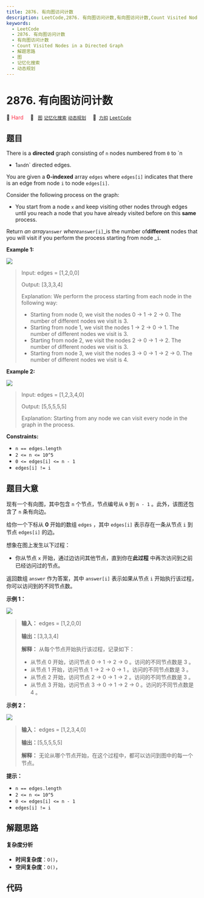 ```yaml
---
title: 2876. 有向图访问计数
description: LeetCode,2876. 有向图访问计数,有向图访问计数,Count Visited Nodes in a Directed Graph,解题思路,图,记忆化搜索,动态规划
keywords:
  - LeetCode
  - 2876. 有向图访问计数
  - 有向图访问计数
  - Count Visited Nodes in a Directed Graph
  - 解题思路
  - 图
  - 记忆化搜索
  - 动态规划
---
```


# 2876. 有向图访问计数

🔴 <font color=#ff334b>Hard</font>&emsp; 🔖&ensp; [`图`](/tag/graph.md) [`记忆化搜索`](/tag/memoization.md) [`动态规划`](/tag/dynamic-programming.md)&emsp; 🔗&ensp;[`力扣`](https://leetcode.cn/problems/count-visited-nodes-in-a-directed-graph) [`LeetCode`](https://leetcode.com/problems/count-visited-nodes-in-a-directed-graph)

## 题目

There is a **directed** graph consisting of `n` nodes numbered from `0` to `n
- 1` and `n` directed edges.

You are given a **0-indexed** array `edges` where `edges[i]` indicates that
there is an edge from node `i` to node `edges[i]`.

Consider the following process on the graph:

  * You start from a node `x` and keep visiting other nodes through edges until you reach a node that you have already visited before on this **same** process.

Return _an array_`answer` _where_`answer[i]`_is the number of**different**
nodes that you will visit if you perform the process starting from node _`i`.



**Example 1:**

![](https://assets.leetcode.com/uploads/2023/08/31/graaphdrawio-1.png)

> Input: edges = [1,2,0,0]
> 
> Output: [3,3,3,4]
> 
> Explanation: We perform the process starting from each node in the following way:
> - Starting from node 0, we visit the nodes 0 -> 1 -> 2 -> 0. The number of different nodes we visit is 3.
> - Starting from node 1, we visit the nodes 1 -> 2 -> 0 -> 1. The number of different nodes we visit is 3.
> - Starting from node 2, we visit the nodes 2 -> 0 -> 1 -> 2. The number of different nodes we visit is 3.
> - Starting from node 3, we visit the nodes 3 -> 0 -> 1 -> 2 -> 0. The number of different nodes we visit is 4.

**Example 2:**

![](https://assets.leetcode.com/uploads/2023/08/31/graaph2drawio.png)

> Input: edges = [1,2,3,4,0]
> 
> Output: [5,5,5,5,5]
> 
> Explanation: Starting from any node we can visit every node in the graph in the process.

**Constraints:**

  * `n == edges.length`
  * `2 <= n <= 10^5`
  * `0 <= edges[i] <= n - 1`
  * `edges[i] != i`


## 题目大意

现有一个有向图，其中包含 `n` 个节点，节点编号从 `0` 到 `n - 1` 。此外，该图还包含了 `n` 条有向边。

给你一个下标从 **0** 开始的数组 `edges` ，其中 `edges[i]` 表示存在一条从节点 `i` 到节点 `edges[i]` 的边。

想象在图上发生以下过程：

  * 你从节点 `x` 开始，通过边访问其他节点，直到你在**此过程** 中再次访问到之前已经访问过的节点。

返回数组 `answer` 作为答案，其中 `answer[i]` 表示如果从节点 `i` 开始执行该过程，你可以访问到的不同节点数。



**示例 1：**

![](https://assets.leetcode.com/uploads/2023/08/31/graaphdrawio-1.png)

> 
> 
> 
> 
> 
> **输入：** edges = [1,2,0,0]
> 
> **输出：**[3,3,3,4]
> 
> **解释：** 从每个节点开始执行该过程，记录如下：
> - 从节点 0 开始，访问节点 0 -> 1 -> 2 -> 0 。访问的不同节点数是 3 。
> - 从节点 1 开始，访问节点 1 -> 2 -> 0 -> 1 。访问的不同节点数是 3 。
> - 从节点 2 开始，访问节点 2 -> 0 -> 1 -> 2 。访问的不同节点数是 3 。
> - 从节点 3 开始，访问节点 3 -> 0 -> 1 -> 2 -> 0 。访问的不同节点数是 4 。
> 
> 

**示例 2：**

![](https://assets.leetcode.com/uploads/2023/08/31/graaph2drawio.png)

> 
> 
> 
> 
> 
> **输入：** edges = [1,2,3,4,0]
> 
> **输出：**[5,5,5,5,5]
> 
> **解释：** 无论从哪个节点开始，在这个过程中，都可以访问到图中的每一个节点。
> 
> 



**提示：**

  * `n == edges.length`
  * `2 <= n <= 10^5`
  * `0 <= edges[i] <= n - 1`
  * `edges[i] != i`


## 解题思路

#### 复杂度分析

- **时间复杂度**：`O()`，
- **空间复杂度**：`O()`，

## 代码

```javascript

```